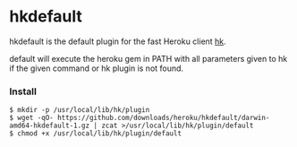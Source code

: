 # hkdefault

hkdefault is the default plugin for the fast Heroku client [hk](https://github.com/kr/hk).

default will execute the heroku gem in PATH with all parameters given to hk if the given command or hk plugin is not found.

### Install

	$ mkdir -p /usr/local/lib/hk/plugin
	$ wget -qO- https://github.com/downloads/heroku/hkdefault/darwin-amd64-hkdefault-1.gz | zcat >/usr/local/lib/hk/plugin/default
	$ chmod +x /usr/local/lib/hk/plugin/default
